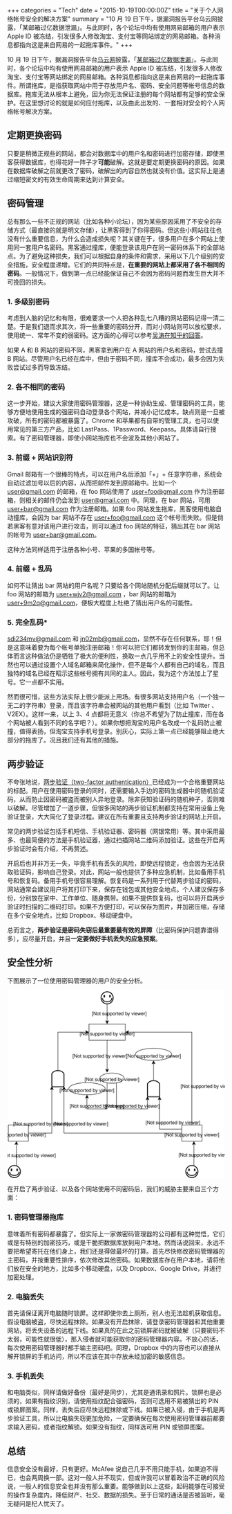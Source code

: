 +++
categories = "Tech"
date = "2015-10-19T00:00:00Z"
title = "关于个人网络帐号安全的解决方案"
summary = "10 月 19 日下午，据漏洞报告平台乌云网披露，「某邮箱过亿数据泄漏」。与此同时，各个论坛中均有使用网易邮箱的用户表示 Apple ID 被冻结，引发很多人修改淘宝、支付宝等网站绑定的网易邮箱。各种消息都指向这是来自网易的一起拖库事件。"
+++

10 月 19 日下午，据漏洞报告平台[乌云网](http://www.wooyun.org/)披露，「[某邮箱过亿数据泄漏](http://www.wooyun.org/bugs/wooyun-2015-0147763)」。与此同时，各个论坛中均有使用网易邮箱的用户表示 Apple ID 被冻结，引发很多人修改淘宝、支付宝等网站绑定的网易邮箱。各种消息都指向这是来自网易的一起拖库事件。所谓拖库，是指获取网站中用于存放用户名、密码、安全问题等帐号信息的数据库。拖库无法从根本上避免，因为你无法保证注册的每个网站都有足够的安全保护。在这里想讨论的就是如何应付拖库，以及由此出发的、一套相对安全的个人网络帐号解决方案。

## 定期更换密码
只要是稍微正规些的网站，都会对数据库中的用户名和密码进行加密存储，即使黑客获得数据库，也得花好一阵子才**可能**破解。这就是要定期更换密码的原因。如果在数据库破解之前就更改了密码，破解出的内容自然也就没有价值。这实际上是通过缩短密文的有效生命周期来达到计算安全。

## 密码管理
总有那么一些不正规的网站（比如各种小论坛），因为某些原因采用了不安全的存储方式（最直接的就是明文存储），让黑客得到了你得密码。但这些小网站往往也没有什么重要信息，为什么会造成损失呢？其关键在于，很多用户在多个网站上使用同一套用户名密码。黑客通过撞库，便能登录该用户在同一密码体系下的全部站点。为了避免这种损失，我们可以根据自身的条件和需求，采用以下几个级别的安全措施，安全程度递增。它们的共同特点是，**在重要的网站上都采用了各不相同的密码**。一般情况下，做到第一点已经能保证自己不会因为密码问题而发生巨大并不可挽回的损失。

### 1. 多级别密码
考虑到人脑的记忆和有限，很难要求一个人把各种乱七八糟的网站密码记得一清二楚。于是我们退而求其次，将一些重要的密码分开，而对小网站则可以放松要求，使用统一、常年不变的弱密码。这方面的心得可以参考[吴涛在知乎的回答](http://www.zhihu.com/question/19695004/answer/12976049)。

如果 A 和 B 网站的密码不同，黑客拿到用户在 A 网站的用户名和密码，尝试去撞 B 网站。尽管用户名已经在库中，但由于密码不同，撞库不会成功，最多会因为失败尝试过多而导致冻结。

### 2. 各不相同的密码
这一步开始，建议大家使用密码管理器，这是一种协助生成、管理密码的工具，能够方便地使用生成的强密码自动登录各个网站，并减小记忆成本。缺点则是一旦被攻破，所有的密码都被暴露了。Chrome 和苹果都有自带的管理工具，也可以使用常见的第三方产品，比如 LastPass、1Password、Keepass。具体请自行搜索。有了密码管理器，即使小网站拖库也不会波及其他小网站了。

### 3. 前缀 + 网站识别符
Gmail 邮箱有一个很棒的特点，可以在用户名后添加「+」+ 任意字符串，系统会自动过滤加号以后的内容，从而把邮件发到原邮箱中。比如一个 user@gmail.com 的邮箱，在 foo 网站使用了 user+foo@gmail.com 作为注册邮箱，则相关的邮件仍会发到 user@gmail.com 中。同理，在 bar 网站，可用 user+bar@gmail.com 作为注册邮箱。如果 foo 网站发生拖库，黑客使用电脑自动撞库，会因为 bar 网站不存在 user+foo@gmail.com 这个帐号而失败。但是倘若黑客有意对该用户进行攻击，则可以通过 foo 网站的特征，猜出其在 bar 网站的帐号为 user+bar@gmail.com。

这种方法同样适用于注册各种小号、苹果的多国帐号等。

### 4. 前缀 + 乱码
如何不让猜出 bar 网站的用户名呢？只要给各个网站随机分配后缀就可以了。让 foo 网站的邮箱为 user+wjv2@gmail.com ，bar 网站的邮箱为 user+9m2q@gmail.com，便极大程度上杜绝了猜出用户名的可能性。

### 5. 完全乱码*
sdi234mv@gmail.com 和 jn02mb@gmail.com，显然不存在任何联系，耶！但是这意味着要为每个帐号单独注册邮箱！你可以把它们都转发到你的主邮箱，但总体而言这种做法仍是牺牲了极大的便利性，换取一点几乎用不上的安全性提升。当然也可以通过设置个人域名邮箱来简化操作，但不是每个人都有自己的域名，而且独特的域名已经在昭示这些帐号拥有共同的主人。因此，我为这个方法加上了星号。它一点都不实用。

然而很可惜，这些方法实际上很少能派上用场。有很多网站支持用户名（一个独一无二的字符串）登录，而且该字符串会被网站的其他用户看到（比如 Twitter 、 V2EX）。这样一来，以上 3、4 点都将无意义（你总不希望为了防止撞库，而在各个网站被人看到不同的名字吧？）。如果你想把淘宝的用户名改成一个乱码防止被撞，值得表扬，但淘宝支持手机号登录。别灰心，实际上第一点已经能够阻止绝大部分的拖库了。况且我们还有其他的措施。

## 两步验证
不夸张地说，[两步验证（two-factor authentication）](https://en.wikipedia.org/wiki/Two-factor_authentication)已经成为一个合格重要网站的标配。用户在使用密码登录的同时，还需要输入手边的密码生成器中的随机验证码，从而防止因密码被盗而被别人异地登录。除非获知验证码的随机种子，否则难以破解。尽管增加了一道步骤，但很多网站的两步验证机制都支持在常用设备上免验证登录，大大简化了登录过程。建议在所有重要且支持两步验证的网站上开启。

常见的两步验证包括手机短信、手机验证器、密码器（网银常用）等。其中采用最多、也最简便的方法是手机验证器，通过扫描网站二维码添加验证。这些在开启两步验证时会有介绍，不再赘述。

开启后也并非万无一失，毕竟手机有丢失的风险，即使远程锁定，也会因为无法获取验证码，影响自己登录。对此，网站一般也提供了多种应急机制，比如备用手机号和恢复码。备用手机号很容易理解。恢复码是一系列用于代替两步验证的密码，网站通常会建议用户将其打印下来，保存在钱包或其他安全地点。个人建议保存多份，分别放在家中、工作单位、随身携带。如果不提供恢复码，也可以将开启两步验证时扫描的二维码打印。如果不方便打印，可以保存为图片，并加密压缩，存储在多个安全地点，比如 Dropbox、移动硬盘中。

总而言之，**两步验证是密码失窃后最重要最有效的屏障**（比密码保护问题靠谱得多），应尽量开启，并且**一定要做好手机丢失的应急预案**。

## 安全性分析
下图展示了一位使用密码管理器的用户的安全分析。

<img align="center" class="img-responsive" src="/images/post/security_analysis.svg" alt="安全性分析图">

在开启了两步验证、以及各个网站使用不同密码后，我们的威胁主要来自三个方面：

### 1. 密码管理器拖库
意味着所有密码都暴露了。但实际上一家做密码管理器的公司都有这种觉悟，它们或是有特别的加密技巧，或是干脆把数据库放到用户本地。然而话说回来，永远不要把希望寄托在他们身上，我们还是得做最坏的打算。首先尽快修改密码管理器的主密码，并按重要性排序，依次修改其他密码。如果数据库存在用户本地，请将他们放在安全的地方，比如多个移动硬盘，以及 Dropbox、Google Drive，并进行加密处理。

### 2. 电脑丢失
首先请保证离开电脑随时锁屏。这样即使你去上厕所，别人也无法趁机获取信息。假设电脑被盗，尽快远程抹除。如果没有开启抹除，请登录密码管理器和其他重要网站，将丢失设备的远程下线。如果真的在此之前锁屏密码就被破解（只要密码不太弱，可能性就很低），那入侵者就可能获取你的密码管理器内容。不放心的话，每次使用密码管理器时都手输主密码吧。同理，Dropbox 中的内容也可以直接从解开锁屏的手机访问，所以不应该在其中存放未经加密的敏感信息。

### 3. 手机丢失
和电脑类似，同样请做好备份（最好是同步），尤其是通讯录和照片。锁屏也是必须的，如果有指纹识别，请使用指纹配合强密码，否则可选用不易被猜出的 PIN 或锁屏图案。同样，丢失后应尽快远程抹除或下线。如果已被入侵，由于手机是两步验证工具，所以比电脑失窃更加危险，一定要确保在每次使用密码管理器前都要求输入密码，或者指纹解锁。如果没有指纹，同样选可用 PIN 或锁屏图案。

## 总结
信息安全没有最好，只有更好。McAfee 说自己几乎不用只能手机，如果迫不得已，也会两周换一部。这对一般人并不现实，但或许我可以冒着政治不正确的风险说，一般人的信息安全也并没有那么重要。能够做到以上这些，起码能够在可接受的操作复杂度内，降低财产、社交、数据的损失。至于日常的通话是否被监听，毫无疑问是杞人忧天了。

